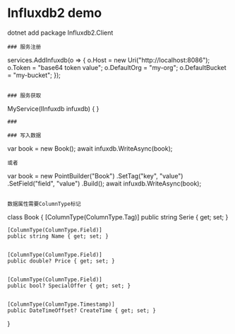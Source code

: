 # Influxdb2 demo

dotnet add package Influxdb2.Client
```
### 服务注册
```
services.AddInfuxdb(o =>
{
    o.Host = new Uri("http://localhost:8086");
    o.Token = "base64 token value";
    o.DefaultOrg = "my-org";
    o.DefaultBucket = "my-bucket";
});
```

### 服务获取
```
MyService(IInfuxdb infuxdb)
{
}
```
###

### 写入数据
```
var book = new Book();
await infuxdb.WriteAsync(book);
```
或者
```
var book = new PointBuilder("Book")
    .SetTag("key", "value")
    .SetField("field", "value")
    .Build();
await infuxdb.WriteAsync(book);
```

数据属性需要ColumnType标记
```
class Book
{
    [ColumnType(ColumnType.Tag)]
    public string Serie { get; set; }


    [ColumnType(ColumnType.Field)]
    public string Name { get; set; }


    [ColumnType(ColumnType.Field)]
    public double? Price { get; set; }


    [ColumnType(ColumnType.Field)]
    public bool? SpecialOffer { get; set; }


    [ColumnType(ColumnType.Timestamp)]
    public DateTimeOffset? CreateTime { get; set; } 
}
```

